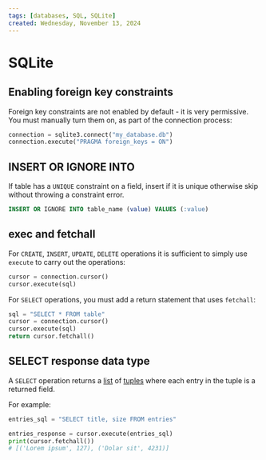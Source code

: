 ```yaml
---
tags: [databases, SQL, SQLite]
created: Wednesday, November 13, 2024
---
```


# SQLite

## Enabling foreign key constraints

Foreign key constraints are not enabled by default - it is very permissive. You
must manually turn them on, as part of the connection process:

```py
connection = sqlite3.connect("my_database.db")
connection.execute("PRAGMA foreign_keys = ON")
```

## INSERT OR IGNORE INTO

If table has a `UNIQUE` constraint on a field, insert if it is unique otherwise
skip without throwing a constraint error.

```sql
INSERT OR IGNORE INTO table_name (value) VALUES (:value)
```

## exec and fetchall

For `CREATE`, `INSERT`, `UPDATE`, `DELETE` operations it is sufficient to simply
use `execute` to carry out the operations:

```py
cursor = connection.cursor()
cursor.execute(sql)
```

For `SELECT` operations, you must add a return statement that uses `fetchall`:

```py
sql = "SELECT * FROM table"
cursor = connection.cursor()
cursor.execute(sql)
return cursor.fetchall()
```

## SELECT response data type

A `SELECT` operation returns a [list](Lists_in_Python.md) of
[tuples](Tuples_in_Python.md) where each entry in the tuple is a returned field.

For example:

```py
entries_sql = "SELECT title, size FROM entries"

entries_response = cursor.execute(entries_sql)
print(cursor.fetchall())
# [('Lorem ipsum', 127), ('Dolar sit', 4231)]
```
